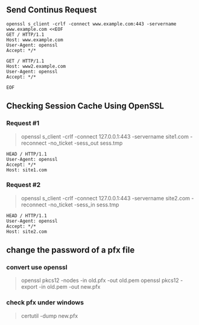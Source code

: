 ## Send Continus Request

~~~
openssl s_client -crlf -connect www.example.com:443 -servername www.example.com <<EOF
GET / HTTP/1.1
Host: www.example.com
User-Agent: openssl
Accept: */*

GET / HTTP/1.1
Host: www2.example.com
User-Agent: openssl
Accept: */*

EOF
~~~



## Checking Session Cache Using OpenSSL

### Request #1

> openssl s_client -crlf -connect 127.0.0.1:443  -servername site1.com -reconnect -no_ticket -sess_out sess.tmp

~~~
HEAD / HTTP/1.1
User-Agent: openssl
Accept: */*
Host: site1.com

~~~


### Request #2

> openssl s_client -crlf -connect 127.0.0.1:443  -servername site2.com -reconnect -no_ticket -sess_in sess.tmp

~~~
HEAD / HTTP/1.1
User-Agent: openssl
Accept: */*
Host: site2.com

~~~


## change the password of a pfx file

### convert use openssl

> openssl pkcs12 -nodes  -in old.pfx -out old.pem
> openssl pkcs12 -export -in old.pem -out new.pfx


### check pfx under windows

> certutil -dump new.pfx
